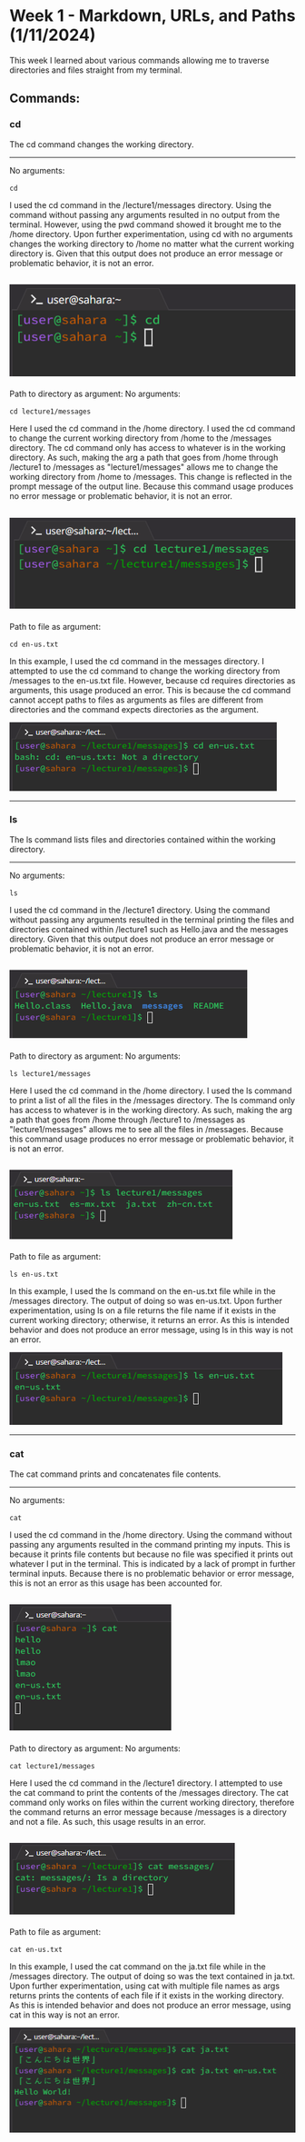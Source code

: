 # **Week 1 - Markdown, URLs, and Paths (1/11/2024)**

This week I learned about various commands allowing me to traverse directories and files straight from my terminal.


## Commands:
### cd  
The cd command changes the working directory.

---
No arguments:
```
cd  
```
I used the cd command in the /lecture1/messages directory. Using the command without passing any arguments resulted in no output from the terminal. However, using the pwd command showed it brought me to the /home directory. Upon further experimentation, using cd with no arguments changes the working directory to /home no matter what the current working directory is. Given that this output does not produce an error message or problematic behavior, it is not an error.  

![Image](CSE15L-wk1-cd.png)  
---
Path to directory as argument:
No arguments:
```
cd lecture1/messages
```
Here I used the cd command in the /home directory. I used the cd command to change the current working directory from /home to the /messages directory. The cd command only has access to whatever is in the working directory. As such, making the arg a path that goes from /home through /lecture1 to /messages as "lecture1/messages" allows me to change the working directory from /home to /messages. This change is reflected in the prompt message of the output line. Because this command usage produces no error message or problematic behavior, it is not an error.  

![Image](CSE15L-wk1-cd1.png)  
---
Path to file as argument:
```
cd en-us.txt
```
In this example, I used the cd command in the messages directory. I attempted to use the cd command to change the working directory from /messages to the en-us.txt file. However, because cd requires directories as arguments, this usage produced an error. This is because the cd command cannot accept paths to files as arguments as files are different from directories and the command expects directories as the argument.  

![Image](CSE15L-wk1-cd2.png)  

---
### ls  
The ls command lists files and directories contained within the working directory.

---
No arguments:
```
ls  
```
I used the cd command in the /lecture1 directory. Using the command without passing any arguments resulted in the terminal printing the files and directories contained within /lecture1 such as Hello.java and the messages directory. Given that this output does not produce an error message or problematic behavior, it is not an error.  

![Image](CSE15L-wk1-ls.png)  
---
Path to directory as argument:
No arguments:
```
ls lecture1/messages
```
Here I used the cd command in the /home directory. I used the ls command to print a list of all the files in the /messages directory. The ls command only has access to whatever is in the working directory. As such, making the arg a path that goes from /home through /lecture1 to /messages as "lecture1/messages" allows me to see all the files in /messages. Because this command usage produces no error message or problematic behavior, it is not an error.  

![Image](CSE15L-wk1-ls1.png)  
---
Path to file as argument:
```
ls en-us.txt
```
In this example, I used the ls command on the en-us.txt file while in the /messages directory. The output of doing so was en-us.txt. Upon further experimentation, using ls on a file returns the file name if it exists in the current working directory; otherwise, it returns an error. As this is intended behavior and does not produce an error message, using ls in this way is not an error.

![Image](CSE15L-wk1-ls2.png)  

---
### cat  
The cat command prints and concatenates file contents.

---
No arguments:
```
cat  
```
I used the cd command in the /home directory. Using the command without passing any arguments resulted in the command printing my inputs. This is because it prints file contents but because no file was specified it prints out whatever I put in the terminal. This is indicated by a lack of prompt in further terminal inputs. Because there is no problematic behavior or error message, this is not an error as this usage has been accounted for.  

![Image](CSE15L-wk1-cat.png)  
---
Path to directory as argument:
No arguments:
```
cat lecture1/messages
```
Here I used the cd command in the /lecture1 directory. I attempted to use the cat command to print the contents of the /messages directory. The cat command only works on files within the current working directory, therefore the command returns an error message because /messages is a directory and not a file. As such, this usage results in an error. 

![Image](CSE15L-wk1-cat1.png)  
---
Path to file as argument:
```
cat en-us.txt
```
In this example, I used the cat command on the ja.txt file while in the /messages directory. The output of doing so was the text contained in ja.txt. Upon further experimentation, using cat with multiple file names as args returns prints the contents of each file if it exists in the working directory. As this is intended behavior and does not produce an error message, using cat in this way is not an error.

![Image](CSE15L-wk1-cat2.png)  

